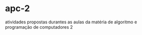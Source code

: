 # apc-2
atividades propostas durantes as aulas da matéria de algoritmo e programação de computadores 2
